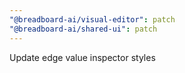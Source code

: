 ```yaml
---
"@breadboard-ai/visual-editor": patch
"@breadboard-ai/shared-ui": patch
---
```


Update edge value inspector styles

